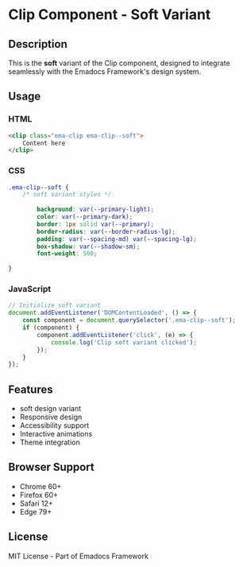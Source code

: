 # Clip Component - Soft Variant

## Description
This is the **soft** variant of the Clip component, designed to integrate seamlessly with the Emadocs Framework's design system.

## Usage

### HTML
```html
<clip class="ema-clip ema-clip--soft">
    Content here
</clip>
```

### CSS
```css
.ema-clip--soft {
    /* soft variant styles */
    
        background: var(--primary-light);
        color: var(--primary-dark);
        border: 1px solid var(--primary);
        border-radius: var(--border-radius-lg);
        padding: var(--spacing-md) var(--spacing-lg);
        box-shadow: var(--shadow-sm);
        font-weight: 500;
    
}
```

### JavaScript
```javascript
// Initialize soft variant
document.addEventListener('DOMContentLoaded', () => {
    const component = document.querySelector('.ema-clip--soft');
    if (component) {
        component.addEventListener('click', (e) => {
            console.log('Clip soft variant clicked');
        });
    }
});
```

## Features
- soft design variant
- Responsive design
- Accessibility support
- Interactive animations
- Theme integration

## Browser Support
- Chrome 60+
- Firefox 60+
- Safari 12+
- Edge 79+

## License
MIT License - Part of Emadocs Framework

